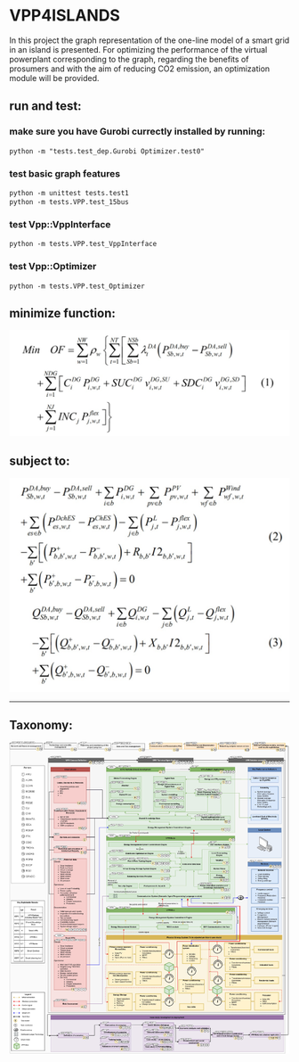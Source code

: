 # VPP4ISLANDS
In this project the graph representation of the one-line model of a smart grid in an island is presented.
For optimizing the performance of the virtual powerplant corresponding to the graph,
regarding the benefits of prosumers and with the aim of reducing CO2 emission,
an optimization module will be provided.

## run and test:
### make sure you have Gurobi currectly installed by running:
```
python -m "tests.test_dep.Gurobi Optimizer.test0"
```
### test basic graph features
```
python -m unittest tests.test1
python -m tests.VPP.test_15bus
```
### test Vpp::VppInterface
```
python -m tests.VPP.test_VppInterface
```
### test Vpp::Optimizer
```
python -m tests.VPP.test_Optimizer
```

## minimize function:
![](about/MinF.jpg)

## subject to:
![](about/subjectTo.jpg)

---

## Taxonomy:
![](about/TaxonomyUnit.jpg)
